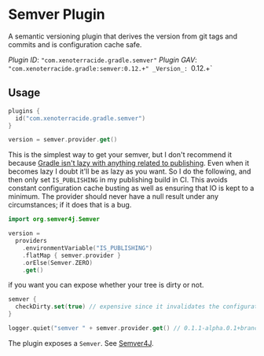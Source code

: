 <!--
SPDX-FileCopyrightText: Copyright © 2025 Caleb Cushing

SPDX-License-Identifier: CC-BY-NC-4.0
-->

# Semver Plugin

A semantic versioning plugin that derives the version from git tags and commits and is configuration cache safe.

_Plugin ID_: `"com.xenoterracide.gradle.semver"`
_Plugin GAV_: `"com.xenoterracide.gradle:semver:0.12.+"
_Version_: `0.12.+`

## Usage

```kt
plugins {
  id("com.xenoterracide.gradle.semver")
}

version = semver.provider.get()
```

This is the simplest way to get your semver, but I don't recommend it
because [Gradle isn't lazy with anything related to publishing](https://github.com/gradle/gradle/issues/29342). Even
when it becomes lazy I doubt it'll be as lazy as you want. So I do the following, and then only set `IS_PUBLISHING` in
my publishing build in CI. This avoids constant configuration cache busting as well as ensuring that IO is kept to a
minimum. The provider should never have a null result under any circumstances; if it does that is a bug.

```kt
import org.semver4j.Semver

version =
  providers
    .environmentVariable("IS_PUBLISHING")
    .flatMap { semver.provider }
    .orElse(Semver.ZERO)
    .get()
```

if you want you can expose whether your tree is dirty or not.

```kt
semver {
  checkDirty.set(true) // expensive since it invalidates the configuration cache every change
}

logger.quiet("semver " + semver.provider.get() // 0.1.1-alpha.0.1+branch.topic-foo.git.32.3aae11e.dirty
```

The plugin exposes a `Semver`. See [Semver4J](https://javadoc.io/doc/org.semver4j/semver4j/latest/index.html).
